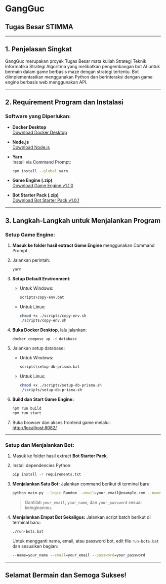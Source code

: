 # GangGuc

## Tugas Besar STIMMA

---

## 1. Penjelasan Singkat

GangGuc merupakan proyek Tugas Besar mata kuliah Strategi Teknik Informatika Strategi Algoritma yang melibatkan pengembangan bot AI untuk bermain dalam game berbasis maze dengan strategi tertentu. Bot diimplementasikan menggunakan Python dan berinteraksi dengan game engine berbasis web menggunakan API.

---

## 2. Requirement Program dan Instalasi

### Software yang Diperlukan:

- **Docker Desktop**  
  [Download Docker Desktop](https://www.docker.com/products/docker-desktop/)

- **Node.js**  
  [Download Node.js](https://nodejs.org/en)

- **Yarn**  
  Install via Command Prompt:  
  ```bash
  npm install --global yarn
  ```

- **Game Engine (.zip)**  
  [Download Game Engine v1.1.0](https://github.com/haziqam/tubes1-IF2211-game-engine/releases/tag/v1.1.0)

- **Bot Starter Pack (.zip)**  
  [Download Bot Starter Pack v1.0.1](https://github.com/haziqam/tubes1-IF2211-bot-starter-pack/releases/tag/v1.0.1)

---

## 3. Langkah-Langkah untuk Menjalankan Program

### Setup Game Engine:

1. **Masuk ke folder hasil extract Game Engine** menggunakan Command Prompt.
2. Jalankan perintah:
   ```bash
   yarn
   ```
3. **Setup Default Environment:**
   - Untuk Windows:
     ```bash
     scripts\copy-env.bat
     ```
   - Untuk Linux:
     ```bash
     chmod +x ./scripts/copy-env.sh
     ./scripts/copy-env.sh
     ```

4. **Buka Docker Desktop**, lalu jalankan:
   ```bash
   docker compose up -d database
   ```

5. Jalankan setup database:
   - Untuk Windows:
     ```bash
     scripts\setup-db-prisma.bat
     ```
   - Untuk Linux:
     ```bash
     chmod +x ./scripts/setup-db-prisma.sh
     ./scripts/setup-db-prisma.sh
     ```

6. **Build dan Start Game Engine:**
   ```bash
   npm run build
   npm run start
   ```

7. Buka browser dan akses frontend game melalui:  
   [http://localhost:8082/](http://localhost:8082/)

---

### Setup dan Menjalankan Bot:

1. Masuk ke folder hasil extract **Bot Starter Pack**.
2. Install dependencies Python:
   ```bash
   pip install -r requirements.txt
   ```

3. **Menjalankan Satu Bot:**
   Jalankan command berikut di terminal baru:
   ```bash
   python main.py --logic Random --email=your_email@example.com --name=your_name --password=your_password --team etimo
   ```

   > Gantilah `your_email`, `your_name`, dan `your_password` sesuai keinginanmu.

4. **Menjalankan Empat Bot Sekaligus:**
   Jalankan script batch berikut di terminal baru:
   ```bash
   ./run-bots.bat
   ```

   Untuk mengganti nama, email, atau password bot, edit file `run-bots.bat` dan sesuaikan bagian:
   ```bat
   --name=your_name --email=your_email --password=your_password
   ```

---

## Selamat Bermain dan Semoga Sukses!
